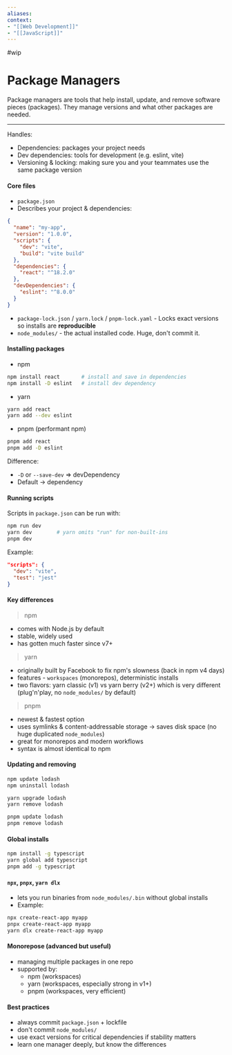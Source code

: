 ```yaml
---
aliases:
context:
- "[[Web Development]]"
- "[[JavaScript]]"
---
```


#wip

# Package Managers

Package managers are tools that help install, update, and remove software pieces (packages).
They manage versions and what other packages are needed.

---
Handles:
- Dependencies: packages your project needs
- Dev dependencies: tools for development (e.g. eslint, vite)
- Versioning & locking: making sure you and your teammates use the same package version

#### Core files
- `package.json`
- Describes your project & dependencies:
``` json
{
  "name": "my-app",
  "version": "1.0.0",
  "scripts": {
    "dev": "vite",
    "build": "vite build"
  },
  "dependencies": {
    "react": "^18.2.0"
  },
  "devDependencies": {
    "eslint": "^8.0.0"
  }
}
```

- `package-lock.json` / `yarn.lock` / `pnpm-lock.yaml` - Locks exact versions so installs are **reproducible**
- `node_modules/` - the actual installed code. Huge, don't commit it.

#### Installing packages
- npm
``` sh
npm install react       # install and save in dependencies
npm install -D eslint   # install dev dependency
```

- yarn
``` sh
yarn add react
yarn add --dev eslint
```

- pnpm (performant npm)
``` sh
pnpm add react
pnpm add -D eslint
```

Difference:
- `-D` or `--save-dev` => devDependency
- Default -> dependency

#### Running scripts
Scripts in `package.json` can be run with:
``` sh
npm run dev
yarn dev        # yarn omits "run" for non-built-ins
pnpm dev
```
Example:
``` json
"scripts": {
  "dev": "vite",
  "test": "jest"
}
```

#### Key differences

> npm
- comes with Node.js by default
- stable, widely used
- has gotten much faster since v7+

> yarn
- originally built by Facebook to fix npm's slowness (back in npm v4 days)
- features - `workspaces` (monorepos), deterministic installs
- two flavors: yarn classic (v1) vs yarn berry (v2+) which is very different (plug'n'play, no `node_modules/` by default)

> pnpm
- newest & fastest option
- uses symlinks & content-addressable storage -> saves disk space (no huge duplicated `node_modules`)
- great for monorepos and modern workflows
- syntax is almost identical to npm

#### Updating and removing
``` sh
npm update lodash
npm uninstall lodash

yarn upgrade lodash
yarn remove lodash

pnpm update lodash
pnpm remove lodash
```

#### Global installs
``` sh
npm install -g typescript
yarn global add typescript
pnpm add -g typescript
```

#### `npx`, `pnpx`, `yarn dlx`
- lets you run binaries from `node_modules/.bin` without global installs
- Example:
``` sh
npx create-react-app myapp
pnpx create-react-app myapp
yarn dlx create-react-app myapp
```


#### Monorepose (advanced but useful)
- managing multiple packages in one repo
- supported by:
  - npm (workspaces)
  - yarn (workspaces, especially strong in v1+)
  - pnpm (workspaces, very efficient)

#### Best practices
- always commit `package.json` + lockfile
- don't commit `node_modules/`
- use exact versions for critical dependencies if stability matters
- learn one manager deeply, but know the differences
